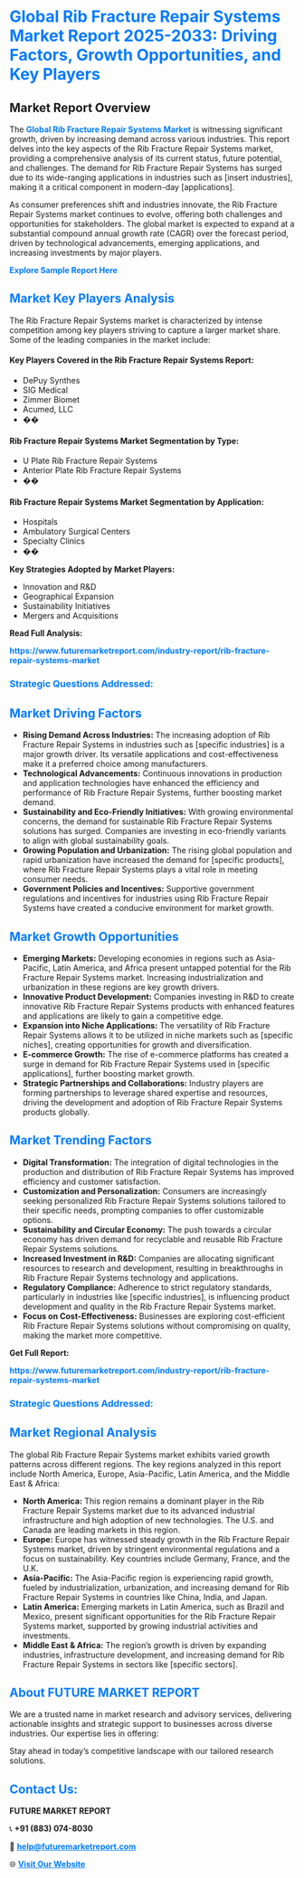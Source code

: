 <h1 style="color: #007BFF;">Global Rib Fracture Repair Systems Market Report 2025-2033: Driving Factors, Growth Opportunities, and Key Players</h1>

<section id="overview">
<h2>Market Report Overview</h2>
<p>The <a href="https://www.futuremarketreport.com/industry-report/rib-fracture-repair-systems-market" style="color: #007BFF; text-decoration: none;"><strong>Global Rib Fracture Repair Systems Market</strong></a> is witnessing significant growth, driven by increasing demand across various industries. This report delves into the key aspects of the Rib Fracture Repair Systems market, providing a comprehensive analysis of its current status, future potential, and challenges. The demand for Rib Fracture Repair Systems has surged due to its wide-ranging applications in industries such as [insert industries], making it a critical component in modern-day [applications].</p>
<p>As consumer preferences shift and industries innovate, the Rib Fracture Repair Systems market continues to evolve, offering both challenges and opportunities for stakeholders. The global market is expected to expand at a substantial compound annual growth rate (CAGR) over the forecast period, driven by technological advancements, emerging applications, and increasing investments by major players.</p>
</section>

<section id="overview">
<p><a href="https://www.futuremarketreport.com/request-sample/reportId=117841" style="color: #007BFF; text-decoration: none;"><strong>Explore Sample Report Here</strong></a></p>
</section>

<section id="key-players">
<h2 style="color: #007BFF;">Market Key Players Analysis</h2>
<p>The Rib Fracture Repair Systems market is characterized by intense competition among key players striving to capture a larger market share. Some of the leading companies in the market include:</p>
<h4>Key Players Covered in the Rib Fracture Repair Systems Report:</h4>
<ul><li>DePuy Synthes</li><li>SIG Medical</li><li>Zimmer Biomet</li><li>Acumed, LLC</li><li>��</li></ul>
<h4>Rib Fracture Repair Systems Market Segmentation by Type:</h4>
<ul><li>U Plate Rib Fracture Repair Systems</li><li>Anterior Plate Rib Fracture Repair Systems</li><li>��</li></ul>

<h4>Rib Fracture Repair Systems Market Segmentation by Application:</h4>
<ul><li>Hospitals</li><li>Ambulatory Surgical Centers</li><li>Specialty Clinics</li><li>��</li></ul>
<p><strong>Key Strategies Adopted by Market Players:</strong></p>
<ul>
<li>Innovation and R&D</li>
<li>Geographical Expansion</li>
<li>Sustainability Initiatives</li>
<li>Mergers and Acquisitions</li>
</ul>
</section>

<section>
<p><strong>Read Full Analysis: </strong></p><a href="https://www.futuremarketreport.com/industry-report/rib-fracture-repair-systems-market" style="color: #007BFF; text-decoration: none;"><strong>https://www.futuremarketreport.com/industry-report/rib-fracture-repair-systems-market</strong></a>
<h3 style="color: #007BFF;">Strategic Questions Addressed:</h3>
</section>

<section id="driving-factors">
<h2 style="color: #007BFF;">Market Driving Factors</h2>
<ul>
<li><strong>Rising Demand Across Industries:</strong> The increasing adoption of Rib Fracture Repair Systems in industries such as [specific industries] is a major growth driver. Its versatile applications and cost-effectiveness make it a preferred choice among manufacturers.</li>
<li><strong>Technological Advancements:</strong> Continuous innovations in production and application technologies have enhanced the efficiency and performance of Rib Fracture Repair Systems, further boosting market demand.</li>
<li><strong>Sustainability and Eco-Friendly Initiatives:</strong> With growing environmental concerns, the demand for sustainable Rib Fracture Repair Systems solutions has surged. Companies are investing in eco-friendly variants to align with global sustainability goals.</li>
<li><strong>Growing Population and Urbanization:</strong> The rising global population and rapid urbanization have increased the demand for [specific products], where Rib Fracture Repair Systems plays a vital role in meeting consumer needs.</li>
<li><strong>Government Policies and Incentives:</strong> Supportive government regulations and incentives for industries using Rib Fracture Repair Systems have created a conducive environment for market growth.</li>
</ul>
</section>

<section id="growth-opportunities">
<h2 style="color: #007BFF;">Market Growth Opportunities</h2>
<ul>
<li><strong>Emerging Markets:</strong> Developing economies in regions such as Asia-Pacific, Latin America, and Africa present untapped potential for the Rib Fracture Repair Systems market. Increasing industrialization and urbanization in these regions are key growth drivers.</li>
<li><strong>Innovative Product Development:</strong> Companies investing in R&D to create innovative Rib Fracture Repair Systems products with enhanced features and applications are likely to gain a competitive edge.</li>
<li><strong>Expansion into Niche Applications:</strong> The versatility of Rib Fracture Repair Systems allows it to be utilized in niche markets such as [specific niches], creating opportunities for growth and diversification.</li>
<li><strong>E-commerce Growth:</strong> The rise of e-commerce platforms has created a surge in demand for Rib Fracture Repair Systems used in [specific applications], further boosting market growth.</li>
<li><strong>Strategic Partnerships and Collaborations:</strong> Industry players are forming partnerships to leverage shared expertise and resources, driving the development and adoption of Rib Fracture Repair Systems products globally.</li>
</ul>
</section>

<section id="trending-factors">
<h2 style="color: #007BFF;">Market Trending Factors</h2>
<ul>
<li><strong>Digital Transformation:</strong> The integration of digital technologies in the production and distribution of Rib Fracture Repair Systems has improved efficiency and customer satisfaction.</li>
<li><strong>Customization and Personalization:</strong> Consumers are increasingly seeking personalized Rib Fracture Repair Systems solutions tailored to their specific needs, prompting companies to offer customizable options.</li>
<li><strong>Sustainability and Circular Economy:</strong> The push towards a circular economy has driven demand for recyclable and reusable Rib Fracture Repair Systems solutions.</li>
<li><strong>Increased Investment in R&D:</strong> Companies are allocating significant resources to research and development, resulting in breakthroughs in Rib Fracture Repair Systems technology and applications.</li>
<li><strong>Regulatory Compliance:</strong> Adherence to strict regulatory standards, particularly in industries like [specific industries], is influencing product development and quality in the Rib Fracture Repair Systems market.</li>
<li><strong>Focus on Cost-Effectiveness:</strong> Businesses are exploring cost-efficient Rib Fracture Repair Systems solutions without compromising on quality, making the market more competitive.</li>
</ul>
</section>

<section>
<p><strong>Get Full Report: </strong></p><a href="https://www.futuremarketreport.com/industry-report/rib-fracture-repair-systems-market" style="color: #007BFF; text-decoration: none;"><strong>https://www.futuremarketreport.com/industry-report/rib-fracture-repair-systems-market</strong></a>
<h3 style="color: #007BFF;">Strategic Questions Addressed:</h3>
</section>


<section id="regional-analysis">
<h2 style="color: #007BFF;">Market Regional Analysis</h2>
<p>The global Rib Fracture Repair Systems market exhibits varied growth patterns across different regions. The key regions analyzed in this report include North America, Europe, Asia-Pacific, Latin America, and the Middle East & Africa:</p>
<ul>
<li><strong>North America:</strong> This region remains a dominant player in the Rib Fracture Repair Systems market due to its advanced industrial infrastructure and high adoption of new technologies. The U.S. and Canada are leading markets in this region.</li>
<li><strong>Europe:</strong> Europe has witnessed steady growth in the Rib Fracture Repair Systems market, driven by stringent environmental regulations and a focus on sustainability. Key countries include Germany, France, and the U.K.</li>
<li><strong>Asia-Pacific:</strong> The Asia-Pacific region is experiencing rapid growth, fueled by industrialization, urbanization, and increasing demand for Rib Fracture Repair Systems in countries like China, India, and Japan.</li>
<li><strong>Latin America:</strong> Emerging markets in Latin America, such as Brazil and Mexico, present significant opportunities for the Rib Fracture Repair Systems market, supported by growing industrial activities and investments.</li>
<li><strong>Middle East & Africa:</strong> The region’s growth is driven by expanding industries, infrastructure development, and increasing demand for Rib Fracture Repair Systems in sectors like [specific sectors].</li>
</ul>
</section>

<footer>
<h2 style="color: #007BFF;">About FUTURE MARKET REPORT</h2>
<p>We are a trusted name in market research and advisory services, delivering actionable insights and strategic support to businesses across diverse industries. Our expertise lies in offering:</p>

<p>Stay ahead in today’s competitive landscape with our tailored research solutions.</p>

<h2 style="color: #007BFF;">Contact Us:</h2>
<p><strong>FUTURE MARKET REPORT</strong></p>
<p>📞 <strong>+91 (883) 074-8030</strong></p>
<p>📧 <strong><a href="mailto:help@futuremarketreport.com" style="color: #007BFF;">help@futuremarketreport.com</a></strong></p>
<p>🌐 <strong><a href="https://www.futuremarketreport.com/" style="color: #007BFF;">Visit Our Website</a></strong></p>
</footer>
